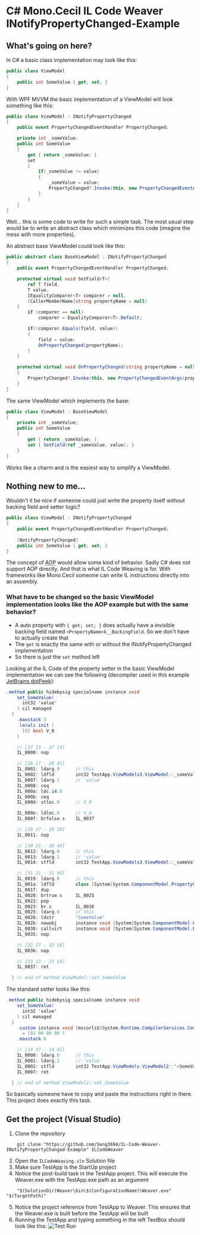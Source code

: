 # C# Mono.Cecil IL Code Weaver INotifyPropertyChanged-Example

## What's going on here?

In C# a basic class implementation may look like this:

```csharp
public class ViewModel
{
    public int SomeValue { get; set; }
}
```

With WPF MVVM the basic implementation of a ViewModel will look something like this:
```csharp
public class ViewModel : INotifyPropertyChanged
{
    public event PropertyChangedEventHandler PropertyChanged;

    private int _someValue;
    public int SomeValue
    {
        get { return _someValue; }
        set
        {
            if(_someValue != value)
            {
                _someValue = value;
                PropertyChanged?.Invoke(this, new PropertyChangedEventArgs("SomeValue"));
            }
        }
    }
}
```

Well... this is some code to write for such a simple task. The most usual step would be to write an abstract class which minimizes this code (imagine the mess with more properties).

An abstract base ViewModel could look like this:
```csharp
public abstract class BaseViewModel : INotifyPropertyChanged
{
    public event PropertyChangedEventHandler PropertyChanged;

    protected virtual void SetField<T>(
        ref T field, 
        T value, 
        IEqualityComparer<T> comparer = null, 
        [CallerMemberName]string propertyName = null)
    {
        if (comparer == null)
            comparer = EqualityComparer<T>.Default;

        if(!comparer.Equals(field, value))
        {
            field = value;
            OnPropertyChanged(propertyName);
        }
    }

    protected virtual void OnPropertyChanged(string propertyName = null)
    {
        PropertyChanged?.Invoke(this, new PropertyChangedEventArgs(propertyName));
    }
}
```

The same ViewModel which implements the base:

```csharp
public class ViewModel : BaseViewModel
{
    private int _someValue;
    public int SomeValue
    {
        get { return _someValue; }
        set { SetField(ref _someValue, value); }
    }
}
```

Works like a charm and is the easiest way to simplify a ViewModel.

## Nothing new to me...

Wouldn't it be nice if someone could just write the property itself without backing field and setter logic? 

```csharp
public class ViewModel : INotifyPropertyChanged
{
    public event PropertyChangedEventHandler PropertyChanged;
        
    [NotifyPropertyChanged]
    public int SomeValue { get; set; }
}
```

The concept of <abbr title="Aspect Oriented Programming">AOP</abbr> would allow some kind of behavior. Sadly C# does not support AOP directly. And that is what IL Code Weaving is for. With frameworks like Mono.Cecil someone can write IL instructions directly into an assembly.

### What have to be changed so the basic ViewModel implementation looks like the AOP example but with the same behavior?
- A auto property with `{ get; set; }` does actually have a invisible backing field named `<PropertyName>k__BackingField`. So we don't have to actually create that
- The `get` is exactly the same with or without the INotifyPropertyChanged implementation
- So there is just the `set` method left

Looking at the IL Code of the property setter in the basic ViewModel implementation we can see the following (decompiler used in this example [JetBrains dotPeek][1]):

```csharp
.method public hidebysig specialname instance void 
    set_SomeValue(
      int32 'value'
    ) cil managed 
  {
    .maxstack 3
    .locals init (
      [0] bool V_0
    )

    // [27 13 - 27 14]
    IL_0000: nop          

    // [28 17 - 28 41]
    IL_0001: ldarg.0      // this
    IL_0002: ldfld        int32 TestApp.ViewModels3.ViewModel::_someValue
    IL_0007: ldarg.1      // 'value'
    IL_0008: ceq          
    IL_000a: ldc.i4.0     
    IL_000b: ceq          
    IL_000d: stloc.0      // V_0

    IL_000e: ldloc.0      // V_0
    IL_000f: brfalse.s    IL_0037

    // [29 17 - 29 18]
    IL_0011: nop          

    // [30 21 - 30 40]
    IL_0012: ldarg.0      // this
    IL_0013: ldarg.1      // 'value'
    IL_0014: stfld        int32 TestApp.ViewModels3.ViewModel::_someValue

    // [31 21 - 31 94]
    IL_0019: ldarg.0      // this
    IL_001a: ldfld        class [System]System.ComponentModel.PropertyChangedEventHandler TestApp.ViewModels3.ViewModel::PropertyChanged
    IL_001f: dup          
    IL_0020: brtrue.s     IL_0025
    IL_0022: pop          
    IL_0023: br.s         IL_0036
    IL_0025: ldarg.0      // this
    IL_0026: ldstr        "SomeValue"
    IL_002b: newobj       instance void [System]System.ComponentModel.PropertyChangedEventArgs::.ctor(string)
    IL_0030: callvirt     instance void [System]System.ComponentModel.PropertyChangedEventHandler::Invoke(object, class [System]System.ComponentModel.PropertyChangedEventArgs)
    IL_0035: nop          

    // [32 17 - 32 18]
    IL_0036: nop          

    // [33 13 - 33 14]
    IL_0037: ret          

  } // end of method ViewModel::set_SomeValue
```

The standard setter looks like this:

```csharp
.method public hidebysig specialname instance void 
    set_SomeValue(
      int32 'value'
    ) cil managed 
  {
    .custom instance void [mscorlib]System.Runtime.CompilerServices.CompilerGeneratedAttribute::.ctor() 
      = (01 00 00 00 )
    .maxstack 8

    // [14 37 - 14 41]
    IL_0000: ldarg.0      // this
    IL_0001: ldarg.1      // 'value'
    IL_0002: stfld        int32 TestApp.ViewModels.ViewModel2::'<SomeValue>k__BackingField'
    IL_0007: ret          

  } // end of method ViewModel2::set_SomeValue
```

So basically someone have to copy and paste the instructions right in there. This project does exactly this task.

## Get the project (Visual Studio)
1. Clone the repository
```
    git clone "https://github.com/Seng3694/IL-Code-Weaver-INotifyPropertyChanged-Example" ILCodeWeaver
```

2. Open the `ILCodeWeaving.sln` Solution file
3. Make sure TestApp is the StartUp project
4. Notice the post-build task in the TestApp project. This will execute the Weaver.exe with the TestApp.exe path as an argument
```
    "$(SolutionDir)Weaver\bin\$(ConfigurationName)\Weaver.exe" "$(TargetPath)"
```
5. Notice the project reference from TestApp to Weaver. This ensures that the Weaver.exe is built before the TestApp will be built
6. Running the TestApp and typing something in the left TextBox should look like this:
![Test Run][2]

[1]:https://www.jetbrains.com/decompiler/
[2]:https://cdn.discordapp.com/attachments/425728769236664350/426434401405108224/unknown.png
